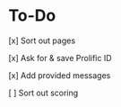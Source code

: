 # To-Do

[x] Sort out pages

[x] Ask for & save Prolific ID

[x] Add provided messages

[ ] Sort out scoring